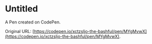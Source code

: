 # Untitled

A Pen created on CodePen.

Original URL: [https://codepen.io/xctzsljo-the-bashful/pen/MYgMvwX](https://codepen.io/xctzsljo-the-bashful/pen/MYgMvwX).

